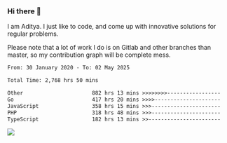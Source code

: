 ### Hi there 👋

I am Aditya. I just like to code, and come up with innovative solutions for regular problems.

Please note that a lot of work I do is on Gitlab and other branches than master, so my contribution graph will be complete mess.

<!--START_SECTION:waka-->

```txt
From: 30 January 2020 - To: 02 May 2025

Total Time: 2,768 hrs 50 mins

Other                      882 hrs 13 mins >>>>>>>>-----------------   31.86 %
Go                         417 hrs 20 mins >>>>---------------------   15.07 %
JavaScript                 358 hrs 15 mins >>>----------------------   12.94 %
PHP                        318 hrs 48 mins >>>----------------------   11.51 %
TypeScript                 182 hrs 13 mins >>-----------------------   06.58 %
```

<!--END_SECTION:waka-->

![](https://komarev.com/ghpvc/?username=BrainBuzzer)
